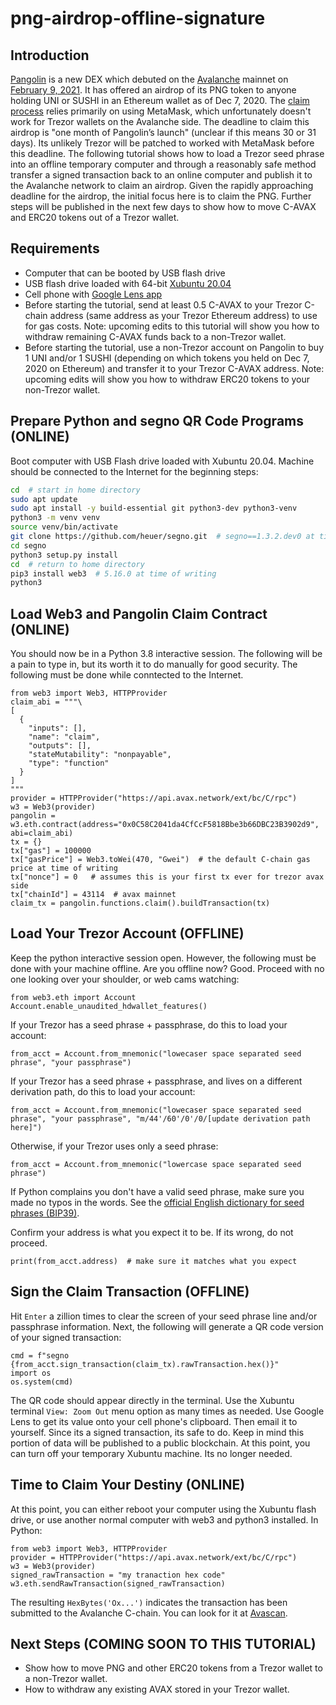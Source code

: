 # png-airdrop-offline-signature

## Introduction

[Pangolin](https://pangolin.exchange/) is a new DEX which debuted on the [Avalanche](https://www.avalabs.org/) mainnet on [February 9, 2021](https://twitter.com/pangolindex/status/1359245703592218627). It has offered an airdrop of its PNG token to anyone holding UNI or SUSHI in an Ethereum wallet as of Dec 7, 2020. The [claim process](https://pangolin.exchange/tutorials/claim-png) relies primarily on using MetaMask, which unfortunately doesn't work for Trezor wallets on the Avalanche side. The deadline to claim this airdrop is "one month of Pangolin’s launch" (unclear if this means 30 or 31 days). Its unlikely Trezor will be patched to worked with MetaMask before this deadline. The following tutorial shows how to load a Trezor seed phrase into an offline temporary computer and through a reasonably safe method transfer a signed transaction back to an online computer and publish it to the Avalanche network to claim an airdrop. Given the rapidly approaching deadline for the airdrop, the initial focus here is to claim the PNG. Further steps will be published in the next few days to show how to move C-AVAX and ERC20 tokens out of a Trezor wallet.

## Requirements

* Computer that can be booted by USB flash drive
* USB flash drive loaded with 64-bit [Xubuntu 20.04](https://xubuntu.org/release/20-04/)
* Cell phone with [Google Lens app](https://play.google.com/store/apps/details?id=com.google.ar.lens&hl=en_US&gl=US)
* Before starting the tutorial, send at least 0.5 C-AVAX to your Trezor C-chain address (same address as your Trezor Ethereum address) to use for gas costs. Note: upcoming edits to this tutorial will show you how to withdraw remaining C-AVAX funds back to a non-Trezor wallet.
* Before starting the tutorial, use a non-Trezor account on Pangolin to buy 1 UNI and/or 1 SUSHI (depending on which tokens you held on Dec 7, 2020 on Ethereum) and transfer it to your Trezor C-AVAX address. Note: upcoming edits will show you how to withdraw ERC20 tokens to your non-Trezor wallet.

## Prepare Python and segno QR Code Programs (ONLINE)

Boot computer with USB Flash drive loaded with Xubuntu 20.04. Machine should be connected to the Internet for the beginning steps:

```bash
cd  # start in home directory
sudo apt update
sudo apt install -y build-essential git python3-dev python3-venv
python3 -m venv venv
source venv/bin/activate
git clone https://github.com/heuer/segno.git  # segno==1.3.2.dev0 at time of writing
cd segno
python3 setup.py install
cd  # return to home directory
pip3 install web3  # 5.16.0 at time of writing
python3
```

## Load Web3 and Pangolin Claim Contract (ONLINE)

You should now be in a Python 3.8 interactive session. The following will be a pain to type in, but its worth it to do manually for good security. The following must be done while conntected to the Internet.

```python3
from web3 import Web3, HTTPProvider
claim_abi = """\
[
  {
	"inputs": [],
	"name": "claim",
	"outputs": [],
	"stateMutability": "nonpayable",
	"type": "function"
  }
]
"""
provider = HTTPProvider("https://api.avax.network/ext/bc/C/rpc")
w3 = Web3(provider)
pangolin = w3.eth.contract(address="0x0C58C2041da4CfCcF5818Bbe3b66DBC23B3902d9", abi=claim_abi)
tx = {}
tx["gas"] = 100000
tx["gasPrice"] = Web3.toWei(470, "Gwei")  # the default C-chain gas price at time of writing
tx["nonce"] = 0   # assumes this is your first tx ever for trezor avax side
tx["chainId"] = 43114  # avax mainnet
claim_tx = pangolin.functions.claim().buildTransaction(tx)
```

## Load Your Trezor Account (OFFLINE)

Keep the python interactive session open. However, the following must be done with your machine offline. Are you offline now? Good. Proceed with no one looking over your shoulder, or web cams watching:

```python3
from web3.eth import Account
Account.enable_unaudited_hdwallet_features()
```

If your Trezor has a seed phrase + passphrase, do this to load your account:

```python3
from_acct = Account.from_mnemonic("lowecaser space separated seed phrase", "your passphrase")
```

If your Trezor has a seed phrase + passphrase, and lives on a different derivation path, do this to load your account:

```python3
from_acct = Account.from_mnemonic("lowecaser space separated seed phrase", "your passphrase", "m/44'/60'/0'/0/[update derivation path here]")
```

Otherwise, if your Trezor uses only a seed phrase:

```python3
from_acct = Account.from_mnemonic("lowercase space separated seed phrase")
```

If Python complains you don't have a valid seed phrase, make sure you made no typos in the words. See the [official English dictionary for seed phrases (BIP39)](https://github.com/bitcoin/bips/blob/master/bip-0039/english.txt).

Confirm your address is what you expect it to be. If its wrong, do not proceed.

```python3
print(from_acct.address)  # make sure it matches what you expect
```

## Sign the Claim Transaction (OFFLINE)

Hit `Enter` a zillion times to clear the screen of your seed phrase line and/or passphrase information. Next, the following will generate a QR code version of your signed transaction:

```python3
cmd = f"segno {from_acct.sign_transaction(claim_tx).rawTransaction.hex()}"
import os
os.system(cmd)
```

The QR code should appear directly in the terminal. Use the Xubuntu terminal `View: Zoom Out` menu option as many times as needed. Use Google Lens to get its value onto your cell phone's clipboard. Then email it to yourself. Since its a signed transaction, its safe to do. Keep in mind this portion of data will be published to a public blockchain. At this point, you can turn off your temporary Xubuntu machine. Its no longer needed.

## Time to Claim Your Destiny (ONLINE)

At this point, you can either reboot your computer using the Xubuntu flash drive, or use another normal   computer with web3 and python3 installed. In Python:

```python3
from web3 import Web3, HTTPProvider
provider = HTTPProvider("https://api.avax.network/ext/bc/C/rpc")
w3 = Web3(provider)
signed_rawTransaction = "my tranaction hex code"
w3.eth.sendRawTransaction(signed_rawTransaction)
```

The resulting `HexBytes('Ox...')` indicates the transaction has been submitted to the Avalanche C-chain. You can look for it at [Avascan](https://avascan.info/).

## Next Steps (COMING SOON TO THIS TUTORIAL)

* Show how to move PNG and other ERC20 tokens from a Trezor wallet to a non-Trezor wallet.
* How to withdraw any existing AVAX stored in your Trezor wallet.
